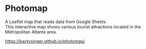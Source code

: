 # Photomap
A Leaflet map that reads data from Google Sheets.  
This interactive map shows various tourist attractions located in the Metropolitan Atlanta area.

https://kaytysinger.github.io/photomap/
